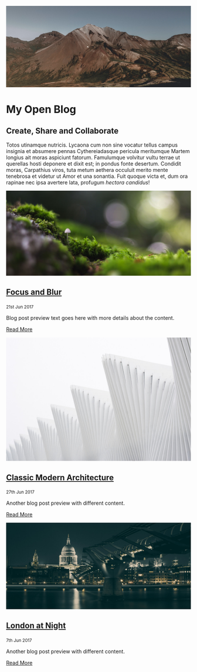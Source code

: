 ![Mountain](images/mountain.jpg ":class=header-tall-image-full-width")

# My Open Blog

## Create, Share and Collaborate

Totos utinamque nutricis. Lycaona cum non sine vocatur tellus campus insignia et
absumere pennas Cythereiadasque pericula meritumque Martem longius ait moras
aspiciunt fatorum. Famulumque volvitur vultu terrae ut querellas hosti deponere
et dixit est; in pondus fonte desertum. Condidit moras, Carpathius viros, tuta
metum aethera occuluit merito mente tenebrosa et videtur ut Amor et una
sonantia. Fuit quoque victa et, dum ora rapinae nec ipsa avertere lata, profugum
*hectora candidus*!

<div class="card-list">
  <div class="card">

  [![Blog Post Image](focus-and-blur/unsplash-focus.jpg)](focus-and-blur/item.md)

  ## [Focus and Blur](focus-and-blur/item.md)
  
  <small>21st Jun 2017 </small>

  Blog post preview text goes here with more details about the content.  

  [Read More](focus-and-blur/item.md ":class=navpill")

  </div>
  <div class="card">

  [![Blog Post Image](classic-modern-architecture/unsplash-luca-bravo.jpg)](classic-modern-architecture/item.md)

  ## [Classic Modern Architecture](classic-modern-architecture/item.md)

  <small>27th Jun 2017 </small>

  Another blog post preview with different content.  

  [Read More](classic-modern-architecture/item.md ":class=navpill")
    
  </div>
    <div class="card">

  [![Blog Post Image](london-at-night/unsplash-london-night.jpg)](london-at-night/item.md)

  ## [London at Night](london-at-night/item.md)

  <small>7th Jun 2017</small>

  Another blog post preview with different content.  

  [Read More](london-at-night/item.md ":class=navpill")
    
  </div>
</div>
